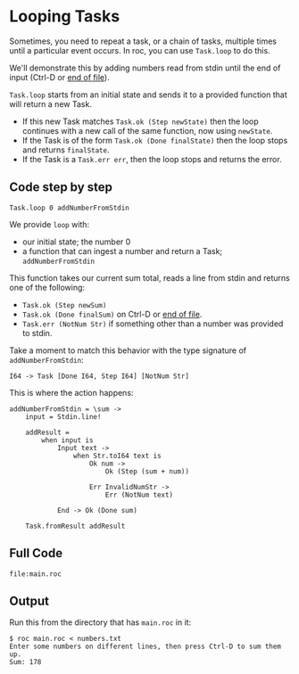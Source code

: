 # Looping Tasks

Sometimes, you need to repeat a task, or a chain of tasks, multiple times until a particular event occurs. In roc, you can use `Task.loop` to do this.

We'll demonstrate this by adding numbers read from stdin until the end of input (Ctrl-D or [end of file](https://en.wikipedia.org/wiki/End-of-file)).

`Task.loop` starts from an initial state and sends it to a provided function that will return a new Task.
- If this new Task matches `Task.ok (Step newState)` then the loop continues with a new call of the same function, now using `newState`.
- If the Task is of the form `Task.ok (Done finalState)` then the loop stops and returns `finalState`.
- If the Task is a `Task.err err`, then the loop stops and returns the error.

## Code step by step

```roc
Task.loop 0 addNumberFromStdin
```
We provide `loop` with:
- our initial state; the number 0
- a function that can ingest a number and return a Task; `addNumberFromStdin`

This function takes our current sum total, reads a line from stdin and returns one of the following:

- `Task.ok (Step newSum)` 
- `Task.ok (Done finalSum)` on Ctrl-D or [end of file](https://en.wikipedia.org/wiki/End-of-file).
- `Task.err (NotNum Str)` if something other than a number was provided to stdin.

Take a moment to match this behavior with the type signature of `addNumberFromStdin`:
```roc
I64 -> Task [Done I64, Step I64] [NotNum Str]
```

This is where the action happens:
```roc
addNumberFromStdin = \sum ->
    input = Stdin.line!

    addResult =
        when input is
            Input text ->
                when Str.toI64 text is
                    Ok num ->
                        Ok (Step (sum + num))

                    Err InvalidNumStr ->
                        Err (NotNum text)

            End -> Ok (Done sum)

    Task.fromResult addResult
```

## Full Code

```roc
file:main.roc
```

## Output

Run this from the directory that has `main.roc` in it:

```
$ roc main.roc < numbers.txt 
Enter some numbers on different lines, then press Ctrl-D to sum them up.
Sum: 178
```
